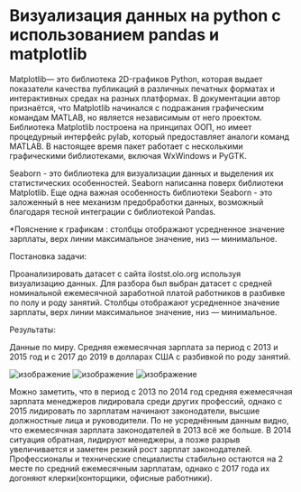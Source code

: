 # Визуализация данных на python с использованием pandas и matplotlib

Matplotlib— это библиотека 2D-графиков Python, которая выдает показатели качества публикаций в различных печатных форматах 
и интерактивных средах на разных платформах. В документации автор признаётся, что Matplotlib начинался с подражания графическим командам
MATLAB, но является независимым от него проектом.
Библиотека Matplotlib построена на принципах ООП, но имеет процедурный интерфейс pylab, который предоставляет аналоги команд MATLAB.
В настоящее время пакет работает с несколькими графическими библиотеками, включая WxWindows и PyGTK.

Seaborn - это библиотека для визуализации данных и выделения их статистических особенностей. Seaborn написанна 
поверх библиотеки Matplotlib. Еще одна важная особенность библиотеки Seaborn - это заложенный в нее механизм 
предобработки данных, возможный благодаря тесной интеграции с библиотекой Pandas.

*Пояснение к графикам : столбцы отображают усредненное значение зарплаты, верх линии максимальное
значение, низ — минимальное.

Постановка задачи:

Проанализировать датасет с сайта ilostst.olo.org используя визуализацию данных.
Для разбора был выбран датасет с средней номинальной ежемесячной заработной платой работников в разбивке по полу и роду занятий.
Столбцы отображают усредненное значение зарплаты, верх линии максимальное значение, низ — минимальное.

Результаты:

Данные по миру. Средняя ежемесячная зарплата за период с 2013 и 2015 год  и с 2017 до 2019 в долларах США с разбивкой по роду занятий.

![изображение](https://user-images.githubusercontent.com/46747544/152301045-6ba0ccc9-591a-4fb3-bab9-982c48af2399.png)
![изображение](https://user-images.githubusercontent.com/46747544/152301405-21e56220-ed37-4057-8489-e7ce69537195.png)
![изображение](https://user-images.githubusercontent.com/46747544/152301427-eb9d4a14-0387-4aca-95f2-c282b70c784a.png)

Можно заметить, что в период с 2013 по 2014 год средняя  ежемесячная зарплата менеджеров лидировала среди других профессий, однако с 2015 лидировать по зарплатам начинают законодатели, высшие должностные лица и руководители.
По не усреднённым данным видно, что ежемесячная зарплата законодателей в 2013 всё же больше. В 2014 ситуация обратная, лидируют менеджеры, а позже разрыв увеличивается и заметен резкий рост зарплат законодателей. 
Профессионалы и технические специалисты стабильно остаются на 2 месте по средний ежемесячным зарплатам, однако с 2017 года их догоняют клерки(конторщики, офисные работники).

